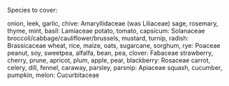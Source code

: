 Species to cover:

onion, leek, garlic, chive: Amaryllidaceae (was Liliaceae)
sage, rosemary, thyme, mint, basil: Lamiaceae
potato, tomato, capsicum: Solanaceae
broccoli/cabbage/cauliflower/brussels, mustard, turnip, radish: Brassicaceae
wheat, rice, maize, oats, sugarcane, sorghum, rye: Poaceae
peanut, soy, sweetpea, alfalfa, bean, pea, clover: Fabaceae
strawberry, cherry, prune, apricot, plum, apple, pear, blackberry: Rosaceae
carrot, celery, dill, fennel, caraway, parsley, parsnip: Apiaceae
squash, cucumber, pumpkin, melon: Cucurbitaceae
